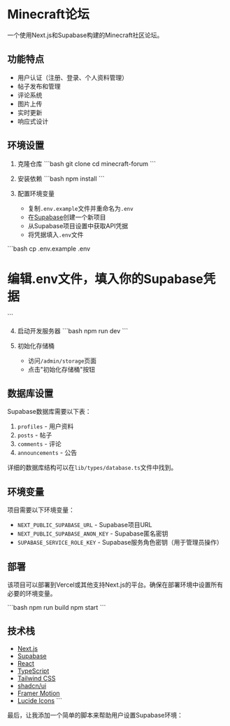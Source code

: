 # Minecraft论坛

一个使用Next.js和Supabase构建的Minecraft社区论坛。

## 功能特点

- 用户认证（注册、登录、个人资料管理）
- 帖子发布和管理
- 评论系统
- 图片上传
- 实时更新
- 响应式设计

## 环境设置

1. 克隆仓库
\`\`\`bash
git clone <repository-url>
cd minecraft-forum
\`\`\`

2. 安装依赖
\`\`\`bash
npm install
\`\`\`

3. 配置环境变量
   - 复制`.env.example`文件并重命名为`.env`
   - 在[Supabase](https://supabase.com)创建一个新项目
   - 从Supabase项目设置中获取API凭据
   - 将凭据填入`.env`文件

\`\`\`bash
cp .env.example .env
# 编辑.env文件，填入你的Supabase凭据
\`\`\`

4. 启动开发服务器
\`\`\`bash
npm run dev
\`\`\`

5. 初始化存储桶
   - 访问`/admin/storage`页面
   - 点击"初始化存储桶"按钮

## 数据库设置

Supabase数据库需要以下表：

1. `profiles` - 用户资料
2. `posts` - 帖子
3. `comments` - 评论
4. `announcements` - 公告

详细的数据库结构可以在`lib/types/database.ts`文件中找到。

## 环境变量

项目需要以下环境变量：

- `NEXT_PUBLIC_SUPABASE_URL` - Supabase项目URL
- `NEXT_PUBLIC_SUPABASE_ANON_KEY` - Supabase匿名密钥
- `SUPABASE_SERVICE_ROLE_KEY` - Supabase服务角色密钥（用于管理员操作）

## 部署

该项目可以部署到Vercel或其他支持Next.js的平台。确保在部署环境中设置所有必要的环境变量。

\`\`\`bash
npm run build
npm start
\`\`\`

## 技术栈

- [Next.js](https://nextjs.org/)
- [Supabase](https://supabase.com/)
- [React](https://reactjs.org/)
- [TypeScript](https://www.typescriptlang.org/)
- [Tailwind CSS](https://tailwindcss.com/)
- [shadcn/ui](https://ui.shadcn.com/)
- [Framer Motion](https://www.framer.com/motion/)
- [Lucide Icons](https://lucide.dev/)
\`\`\`

最后，让我添加一个简单的脚本来帮助用户设置Supabase环境：
